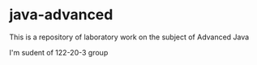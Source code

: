 # java-advanced
This is a repository of laboratory work on the subject of Advanced Java

I'm sudent of 122-20-3 group
